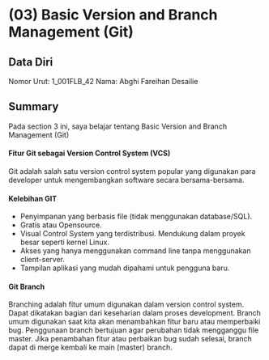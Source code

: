 # (03) Basic Version and Branch Management (Git)

## Data Diri
Nomor Urut: 1_001FLB_42
Nama: Abghi Fareihan Desailie

## Summary
Pada section 3 ini, saya belajar tentang Basic Version and Branch Management (Git)

#### Fitur Git sebagai Version Control System (VCS)
Git adalah salah satu version control system popular yang digunakan para developer untuk mengembangkan software secara bersama-bersama.

#### Kelebihan GIT
- Penyimpanan yang berbasis file (tidak menggunakan database/SQL).
- Gratis atau Opensource.
- Visual Control System yang terdistribusi.
Mendukung dalam proyek besar seperti kernel Linux.
- Akses yang hanya menggunakan command line tanpa menggunakan client-server.
- Tampilan aplikasi yang mudah dipahami untuk pengguna baru.

#### Git Branch
Branching adalah fitur umum digunakan dalam version control system. Dapat dikatakan bagian dari keseharian dalam proses development.
Branch umum digunakan saat kita akan menambahkan fitur baru atau memperbaiki bug. Penggunaan branch bertujuan agar perubahan tidak mengganggu file master.
Jika penambahan fitur atau perbaikan bug sudah selesai, branch dapat di merge kembali ke main (master) branch.